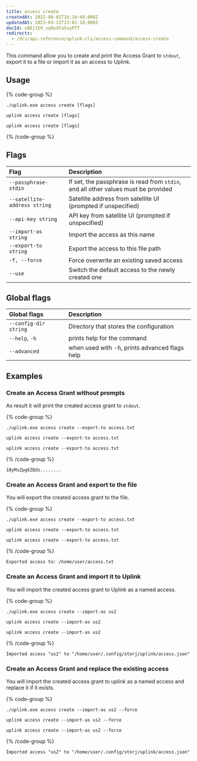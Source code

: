 ```yaml
---
title: access create
createdAt: 2022-08-02T16:14:49.000Z
updatedAt: 2023-03-22T13:01:10.000Z
docId: x0Ej1E9_xq9xXFaSvyPTT
redirects:
  - /dcs/api-reference/uplink-cli/access-command/access-create
---
```


This command allow you to create and print the Access Grant to `stdout`, export it to a file or import it as an access to Uplink.

## Usage

{% code-group %}
```windows
./uplink.exe access create [flags]
```

```macos
uplink access create [flags]
```

```linux
uplink access create [flags]
```
{% /code-group %}

## Flags

| Flag                         | Description                                                                        |
| :--------------------------- | :--------------------------------------------------------------------------------- |
| `--passphrase-stdin`         | If set, the passphrase is read from `stdin`, and all other values must be provided |
| `--satellite-address string` | Satellite address from satellite UI (prompted if unspecified)                      |
| `--api-key string`           | API key from satellite UI (prompted if unspecified)                                |
| `--import-as string`         | Import the access as this name                                                     |
| `--export-to string`         | Export the access to this file path                                                |
| `-f, --force`                | Force overwrite an existing saved access                                           |
| `--use`                      | Switch the default access to the newly created one                                 |

## Global flags

| Global flags          | Description                                   |
| :-------------------- | :-------------------------------------------- |
| `--config-dir string` | Directory that stores the configuration       |
| `--help`, `-h`        | prints help for the command                   |
| `--advanced`          | when used with -h, prints advanced flags help |

## Examples

### Create an Access Grant without prompts

As result it will print the created access grant to `stdout`.

{% code-group %}
```windows
./uplink.exe access create --export-to access.txt
```

```macos
uplink access create --export-to access.txt
```

```linux
uplink access create --export-to access.txt
```
{% /code-group %}

```Text
18yMsZpg6ZQdz........
```

### Create an Access Grant and export to the file

You will export the created access grant to the file.

{% code-group %}
```windows
./uplink.exe access create --export-to access.txt
```

```macos
uplink access create --export-to access.txt
```

```linux
uplink access create --export-to access.txt
```
{% /code-group %}

```Text
Exported access to: /home/user/access.txt
```

### Create an Access Grant and import it to Uplink

You will import the created access grant to Uplink as a named access.

{% code-group %}
```windows
./uplink.exe access create --import-as us2
```

```macos
uplink access create --import-as us2
```

```linux
uplink access create --import-as us2
```
{% /code-group %}

```Text
Imported access "us2" to "/home/user/.config/storj/uplink/access.json"
```

### Create an Access Grant and replace the existing access

You will import the created access grant to uplink as a named access and replace it if it exists.

{% code-group %}
```windows
./uplink.exe access create --import-as us2 --force
```

```macos
uplink access create --import-as us2 --force
```

```linux
uplink access create --import-as us2 --force
```
{% /code-group %}

```Text
Imported access "us2" to "/home/user/.config/storj/uplink/access.json"
```

